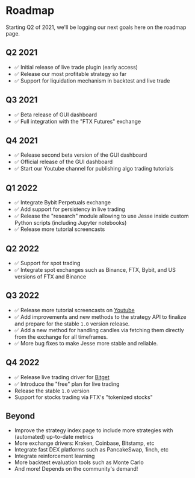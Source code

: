 # Roadmap

Starting Q2 of 2021, we'll be logging our next goals here on the roadmap page. 


## Q2 2021
- ✅ Initial release of live trade plugin (early access)
- ✅ Release our most profitable strategy so far 
- ✅ Support for liquidation mechanism in backtest and live trade


## Q3 2021
- ✅ Beta release of GUI dashboard
- ✅ Full integration with the "FTX Futures" exchange 

## Q4 2021
- ✅ Release second beta version of the GUI dashboard
- ✅ Official release of the GUI dashboard
- ✅ Start our Youtube channel for publishing algo trading tutorials 

## Q1 2022
- ✅ Integrate Bybit Perpetuals exchange
- ✅ Add support for persistency in live trading
- ✅ Release the "research" module allowing to use Jesse inside custom Python scripts (including Jupyter notebooks)
- ✅ Release more tutorial screencasts

## Q2 2022
- ✅ Support for spot trading 
- ✅ Integrate spot exchanges such as Binance, FTX, Bybit, and US versions of FTX and Binance

## Q3 2022
- ✅ Release more tutorial screencasts on [Youtube](https://jesse.trade/youtube)
- ✅ Add improvements and new methods to the strategy API to finalize and prepare for the stable `1.0` version release.
- ✅ Add a new method for handling candles via fetching them directly from the exchange for all timeframes. 
- ✅ More bug fixes to make Jesse more stable and reliable. 

## Q4 2022
- ✅ Release live trading driver for [Bitget](https://jesse.trade/bitget)
- ✅ Introduce the "free" plan for live trading
- Release the stable `1.0` version
- Support for stocks trading via FTX's "tokenized stocks" 

## Beyond
- Improve the strategy index page to include more strategies with (automated) up-to-date metrics
- More exchange drivers: Kraken, Coinbase, Bitstamp, etc
- Integrate fast DEX platforms such as PancakeSwap, 1inch, etc 
- Integrate reinforcement learning 
- More backtest evaluation tools such as Monte Carlo 
- And more! Depends on the community's demand!